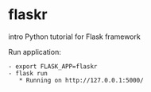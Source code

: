 # flaskr
intro Python tutorial for Flask framework


Run application:

```
- export FLASK_APP=flaskr
- flask run
   * Running on http://127.0.0.1:5000/
```
